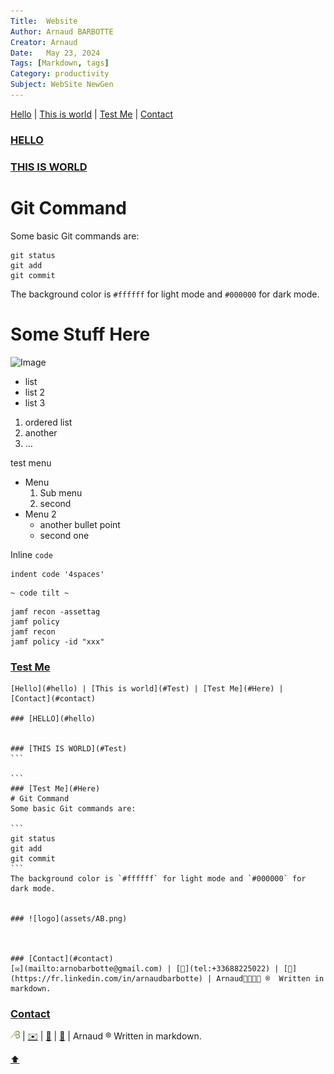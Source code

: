 ```yaml
---
Title:	Website  
Author: Arnaud BARBOTTE	
Creator: Arnaud  
Date:	May 23, 2024 
Tags: [Markdown, tags]  
Category: productivity  
Subject: WebSite NewGen
---
```

<!--[Hello](#hello) | [This is world](#Test) | [Test Me](#Here) | [Contact](#contact)-->

[Hello](#hello) | [This is world](#Test) | [Test Me](#Here) | [Contact](#contact)

### [HELLO](#hello)


### [THIS IS WORLD](#Test)


# Git Command
Some basic Git commands are:

```
git status
git add
git commit
```
The background color is `#ffffff` for light mode and `#000000` for dark mode.

# Some Stuff Here
![Image](https://commonmark.org/help/images/favicon.png)

* list
* list 2 
* list 3

1. ordered list
2. another 
3. … 

test menu 

* Menu
  1. Sub menu
  2. second
* Menu 2 
  - another bullet point
  - second one


Inline `code`

    indent code '4spaces'
    
~~~
~ code tilt ~
~~~
```
jamf recon -assettag
jamf policy
jamf recon
jamf policy -id "xxx"
```

### [Test Me](#Here)
````
[Hello](#hello) | [This is world](#Test) | [Test Me](#Here) | [Contact](#contact)

### [HELLO](#hello)


### [THIS IS WORLD](#Test)
```

```
### [Test Me](#Here)
# Git Command
Some basic Git commands are:

```
git status
git add
git commit
```
The background color is `#ffffff` for light mode and `#000000` for dark mode.


### ![logo](assets/AB.png)



### [Contact](#contact)
[✉️](mailto:arnobarbotte@gmail.com) | [📱](tel:+33688225022) | [🔗](https://fr.linkedin.com/in/arnaudbarbotte) | Arnaud ®  Written in markdown.
````

### [Contact](#contact)
![logo](assets/AB.png) | [✉️](mailto:arnobarbotte@gmail.com) | [📱](tel:+33688225022) | [🔗](https://fr.linkedin.com/in/arnaudbarbotte) | Arnaud ®  Written in markdown.

[⬆](#hello)
